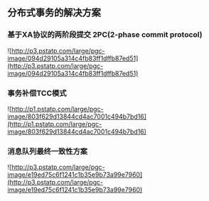 ## 分布式事务的解决方案
### 基于XA协议的两阶段提交 2PC(2-phase commit protocol)
![http://p3.pstatp.com/large/pgc-image/094d29105a314c4fb83ff1dffb87ed51](http://p3.pstatp.com/large/pgc-image/094d29105a314c4fb83ff1dffb87ed51)

### 事务补偿TCC模式
![http://p1.pstatp.com/large/pgc-image/803f629d13844cd4ac7001c494b7bd16](http://p1.pstatp.com/large/pgc-image/803f629d13844cd4ac7001c494b7bd16)

### 消息队列最终一致性方案
![http://p3.pstatp.com/large/pgc-image/e19ed75c6f1241c1b35e9b73a99e7960](http://p3.pstatp.com/large/pgc-image/e19ed75c6f1241c1b35e9b73a99e7960)
